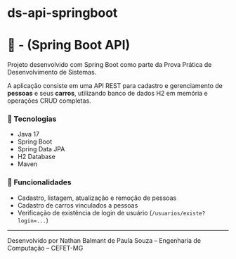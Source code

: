 # ds-api-springboot
# 📘 - (Spring Boot API)

Projeto desenvolvido com Spring Boot como parte da Prova Prática de Desenvolvimento de Sistemas.

A aplicação consiste em uma API REST para cadastro e gerenciamento de **pessoas** e seus **carros**, utilizando banco de dados H2 em memória e operações CRUD completas.

### 🚀 Tecnologias
- Java 17
- Spring Boot
- Spring Data JPA
- H2 Database
- Maven

### 📌 Funcionalidades
- Cadastro, listagem, atualização e remoção de pessoas
- Cadastro de carros vinculados a pessoas
- Verificação de existência de login de usuário (`/usuarios/existe?login=...`)

---

Desenvolvido por Nathan Balmant de Paula Souza – Engenharia de Computação – CEFET-MG
